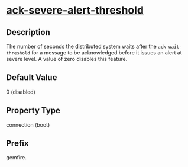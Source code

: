 # [ack-severe-alert-threshold](ack-severe-alert-threshold.md)

## Description

The number of seconds the distributed system waits after the `ack-wait-threshold` for a message to be acknowledged before it issues an alert at severe level. A value of zero disables this feature.

## Default Value

0 (disabled)

## Property Type

connection (boot)

## Prefix

gemfire.
